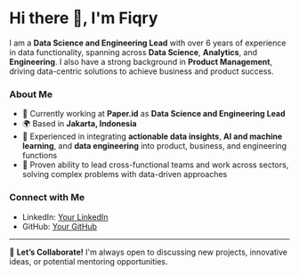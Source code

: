 # Hi there 👋, I'm Fiqry 

I am a **Data Science and Engineering Lead** with over 6 years of experience in data functionality, spanning across **Data Science**, **Analytics**, and **Engineering**. I also have a strong background in **Product Management**, driving data-centric solutions to achieve business and product success.

### About Me
- 🔭 Currently working at **Paper.id** as **Data Science and Engineering Lead**
- 🌍 Based in **Jakarta, Indonesia**
- 💼 Experienced in integrating **actionable data insights**, **AI and machine learning**, and **data engineering** into product, business, and engineering functions
- 🚀 Proven ability to lead cross-functional teams and work across sectors, solving complex problems with data-driven approaches
  
### Connect with Me
- LinkedIn: [Your LinkedIn](https://www.linkedin.com/in/fiqryrevadiansyah)
- GitHub: [Your GitHub](https://github.com/fiqry-rev)

---

🔗 **Let’s Collaborate!** I'm always open to discussing new projects, innovative ideas, or potential mentoring opportunities.
